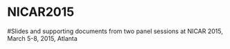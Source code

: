 # NICAR2015
#Slides and supporting documents from two panel sessions at NICAR 2015, March 5-8, 2015, Atlanta

